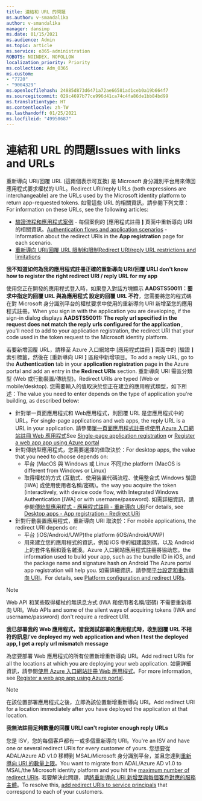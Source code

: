 ```yaml
---
title: 連結和 URL 的問題
ms.author: v-smandalika
author: v-smandalika
manager: dansimp
ms.date: 01/15/2021
ms.audience: Admin
ms.topic: article
ms.service: o365-administration
ROBOTS: NOINDEX, NOFOLLOW
localization_priority: Priority
ms.collection: Adm_O365
ms.custom:
- "7720"
- "9004329"
ms.openlocfilehash: 24885d873d6471a72ae66581ad1ceb0a19b664f7
ms.sourcegitcommit: 029c4697b77ce996d41ca74c4fa86de1bb84bd99
ms.translationtype: HT
ms.contentlocale: zh-TW
ms.lasthandoff: 01/25/2021
ms.locfileid: "49950687"
---
```

# <a name="issues-with-links-and-urls"></a><span data-ttu-id="9359a-102">連結和 URL 的問題</span><span class="sxs-lookup"><span data-stu-id="9359a-102">Issues with links and URLs</span></span>

<span data-ttu-id="9359a-103">重新導向 URI/回覆 URL (這兩個表示可互換) 是 Microsoft 身分識別平台用來傳回應用程式要求權杖的 URL。</span><span class="sxs-lookup"><span data-stu-id="9359a-103">Redirect URI/reply URLs (both expressions are interchangeable) are the URLs used by the Microsoft identity platform to return app-requested tokens.</span></span> <span data-ttu-id="9359a-104">如需這些 URL 的相關資訊，請參閱下列文章：</span><span class="sxs-lookup"><span data-stu-id="9359a-104">For information on these URLs, see the following articles:</span></span>

- <span data-ttu-id="9359a-105">[驗證流程和應用程式案例](https://docs.microsoft.com/azure/active-directory/develop/authentication-flows-app-scenarios) - 每個案例的 [應用程式註冊 **]** 頁面中重新導向 URI 的相關資訊。</span><span class="sxs-lookup"><span data-stu-id="9359a-105">[Authentication flows and application scenarios](https://docs.microsoft.com/azure/active-directory/develop/authentication-flows-app-scenarios) - Information about the redirect URIs in the **App registration** page for each scenario.</span></span>
- [<span data-ttu-id="9359a-106">重新導向 URI/回覆 URL 限制和限制</span><span class="sxs-lookup"><span data-stu-id="9359a-106">Redirect URI/reply URL restrictions and limitations</span></span>](https://docs.microsoft.com/azure/active-directory/develop/reply-url)

<span data-ttu-id="9359a-107">**我不知道如何為我的應用程式註冊正確的重新導向 URI/回覆 URL**</span><span class="sxs-lookup"><span data-stu-id="9359a-107">**I don't know how to register the right redirect URI / reply URL for my app**</span></span>

<span data-ttu-id="9359a-108">使用您正在開發的應用程式登入時，如果登入對話方塊顯示 **AADSTS50011：要求中指定的回覆 URL 與為應用程式 <your app ID> 設定的回覆 URL 不符**，您需要將您的程式碼在對 Microsoft 身分識別平台的權杖要求中使用的重新導向 URI 新增至您的應用程式註冊。</span><span class="sxs-lookup"><span data-stu-id="9359a-108">When you sign in with the application you are developing, if the sign-in dialog displays **AADSTS50011: The reply url specified in the request does not match the reply urls configured for the application <your app ID>**, you'll need to add to your application registration, the redirect URI that your code used in the token request to the Microsoft identity platform.</span></span>

<span data-ttu-id="9359a-109">若要新增回覆 URL，請移至 Azure 入口網站中 [應用程式註冊 **]** 頁面中的 [驗證 **]** 索引標籤，然後在 [重新導向 URI **]** 區段中新增項目。</span><span class="sxs-lookup"><span data-stu-id="9359a-109">To add a reply URL, go to the **Authentication** tab in your **application registration** page in the Azure portal and add an entry in the **Redirect URIs** section.</span></span> <span data-ttu-id="9359a-110">重新導向 URI 需區分類型 (Web 或行動裝置/傳統型)。</span><span class="sxs-lookup"><span data-stu-id="9359a-110">Redirect URIs are typed (Web or mobile/desktop).</span></span> <span data-ttu-id="9359a-111">您需要輸入的值取決於您正在建立的應用程式類型，如下所述：</span><span class="sxs-lookup"><span data-stu-id="9359a-111">The value you need to enter depends on the type of application you're building, as described below:</span></span>

- <span data-ttu-id="9359a-112">針對單一頁面應用程式和 Web應用程式，則回覆 URL 是您應用程式中的 URL。</span><span class="sxs-lookup"><span data-stu-id="9359a-112">For single-page applications and web apps, the reply URL is a URL in your application.</span></span> <span data-ttu-id="9359a-113">請參閱[單一頁面應用程式註冊](https://docs.microsoft.com/azure/active-directory/develop/scenario-spa-app-registration#register-a-redirect-uri)或[使用 Azure 入口網站註冊 Web 應用程式](https://docs.microsoft.com/azure/active-directory/develop/scenario-web-app-sign-user-app-registration?tabs=aspnetcore#register-an-app-using-azure-portal)</span><span class="sxs-lookup"><span data-stu-id="9359a-113">See [Single-page application registration](https://docs.microsoft.com/azure/active-directory/develop/scenario-spa-app-registration#register-a-redirect-uri) or [Register a web app app using Azure portal](https://docs.microsoft.com/azure/active-directory/develop/scenario-web-app-sign-user-app-registration?tabs=aspnetcore#register-an-app-using-azure-portal)</span></span>
- <span data-ttu-id="9359a-114">針對傳統型應用程式，您需要選擇的值取決於：</span><span class="sxs-lookup"><span data-stu-id="9359a-114">For desktop apps, the value that you need to choose depends on:</span></span>
    - <span data-ttu-id="9359a-115">平台 (MacOS 與 Windows 或 Linux 不同)</span><span class="sxs-lookup"><span data-stu-id="9359a-115">the platform (MacOS is different from Windows or Linux)</span></span>
    - <span data-ttu-id="9359a-116">取得權杖的方式 (互動式、使用裝置代碼流程、使用整合式 Windows 驗證 [IWA] 或使用使用者名稱/密碼)。</span><span class="sxs-lookup"><span data-stu-id="9359a-116">the way you acquire the token (interactively, with device code flow, with Integrated Windows Authentication [IWA] or with username/password).</span></span>
    <span data-ttu-id="9359a-117">如需詳細資訊，請參閱[傳統型應用程式 - 應用程式註冊 - 重新導向 URI](https://docs.microsoft.com/azure/active-directory/develop/scenario-desktop-app-registration#redirect-uris)</span><span class="sxs-lookup"><span data-stu-id="9359a-117">For details, see [Desktop apps - App registration - Redirect URi](https://docs.microsoft.com/azure/active-directory/develop/scenario-desktop-app-registration#redirect-uris)</span></span>
- <span data-ttu-id="9359a-118">針對行動裝置應用程式，重新導向 URI 取決於：</span><span class="sxs-lookup"><span data-stu-id="9359a-118">For mobile applications, the redirect URI depends on:</span></span>
    - <span data-ttu-id="9359a-119">平台 (iOS/Android/UWP)</span><span class="sxs-lookup"><span data-stu-id="9359a-119">the platform (iOS/Android/UWP)</span></span>
    - <span data-ttu-id="9359a-120">用來建立您的應用程式的資訊，例如 iOS 中的組建識別碼，以及 Android 上的套件名稱和簽名雜湊。Azure 入口網站應用程式註冊將協助您。</span><span class="sxs-lookup"><span data-stu-id="9359a-120">the information used to build your app, such as the bundle ID in iOS, and the package name and signature hash on Android The Azure portal app registration will help you.</span></span> <span data-ttu-id="9359a-121">如需詳細資訊，請參閱[平台設定和重新導向 URI](https://docs.microsoft.com/azure/active-directory/develop/scenario-mobile-app-registration#platform-configuration-and-redirect-uris)。</span><span class="sxs-lookup"><span data-stu-id="9359a-121">For details, see [Platform configuration and redirect URIs](https://docs.microsoft.com/azure/active-directory/develop/scenario-mobile-app-registration#platform-configuration-and-redirect-uris).</span></span>

> [!NOTE]
> <span data-ttu-id="9359a-122">Web API 和某些取得權杖的無訊息方式 (IWA 和使用者名稱/密碼) 不需要重新導向 URI。</span><span class="sxs-lookup"><span data-stu-id="9359a-122">Web APIs and some of the silent ways of acquiring tokens (IWA and username/password) don't require a redirect URI.</span></span>

<span data-ttu-id="9359a-123">**我已部署我的 Web 應用程式，當我測試部署的應用程式時，收到回覆 URL 不相符的訊息**</span><span class="sxs-lookup"><span data-stu-id="9359a-123">**I've deployed my web application and when I test the deployed app, I get a reply url mismatch message**</span></span>

<span data-ttu-id="9359a-124">為您要部署 Web 應用程式的所有位置新增重新導向 URI。</span><span class="sxs-lookup"><span data-stu-id="9359a-124">Add redirect URIs for all the locations at which you are deploying your web application.</span></span> <span data-ttu-id="9359a-125">如需詳細資訊，請參閱[使用 Azure 入口網站註冊 Web 應用程式](https://docs.microsoft.com/azure/active-directory/develop/scenario-web-app-sign-user-app-registration)。</span><span class="sxs-lookup"><span data-stu-id="9359a-125">For more information, see [Register a web app app using Azure portal](https://docs.microsoft.com/azure/active-directory/develop/scenario-web-app-sign-user-app-registration).</span></span>

> [!NOTE]
> <span data-ttu-id="9359a-126">在該位置部署應用程式之後，立即為該位置新增重新導向 URI。</span><span class="sxs-lookup"><span data-stu-id="9359a-126">Add redirect URI for a location immediately after you have deployed the application at that location.</span></span>

<span data-ttu-id="9359a-127">**我無法註冊足夠數量的回覆 URL**</span><span class="sxs-lookup"><span data-stu-id="9359a-127">**I can't register enough reply URLs**</span></span>

<span data-ttu-id="9359a-128">您是 ISV，您的每個客戶都有一或多個重新導向 URI。</span><span class="sxs-lookup"><span data-stu-id="9359a-128">You're an ISV and have one or several redirect URIs for every customer of yours.</span></span> <span data-ttu-id="9359a-129">您想要從 ADAL/Azure AD v1.0 移轉到 MSAL/Microsoft 身分識別平台，並且您達到[重新導向 URI 的數量上限](https://docs.microsoft.com/azure/active-directory/develop/reply-url#maximum-number-of-redirect-uris)。</span><span class="sxs-lookup"><span data-stu-id="9359a-129">You want to migrate from ADAL/Azure AD v1.0 to MSAL/the Microsoft identity platform and you hit the [maximum number of redirect URIs](https://docs.microsoft.com/azure/active-directory/develop/reply-url#maximum-number-of-redirect-uris).</span></span> <span data-ttu-id="9359a-130">若要解決此問題，請[將重新導向 URI 新增至與每個客戶對應的服務主體](https://docs.microsoft.com/azure/active-directory/develop/reply-url#add-redirect-uris-to-service-principals)。</span><span class="sxs-lookup"><span data-stu-id="9359a-130">To resolve this, [add redirect URIs to service principals](https://docs.microsoft.com/azure/active-directory/develop/reply-url#add-redirect-uris-to-service-principals) that correspond to each of your customers.</span></span>
